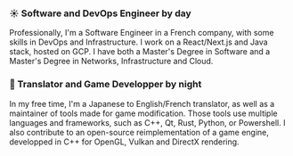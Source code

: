 ### ☀ Software and DevOps Engineer by day
Professionally, I'm a Software Engineer in a French company, with some skills in DevOps and Infrastructure. I work on a React/Next.js and Java stack, hosted on GCP. I have both a Master's Degree in Software and a Master's Degree in Networks, Infrastructure and Cloud.

### 🌙 Translator and Game Developper by night
In my free time, I'm a Japanese to English/French translator, as well as a maintainer of tools made for game modification. Those tools use multiple languages and frameworks, such as C++, Qt, Rust, Python, or Powershell. I also contribute to an open-source reimplementation of a game engine, developped in C++ for OpenGL, Vulkan and DirectX rendering.
